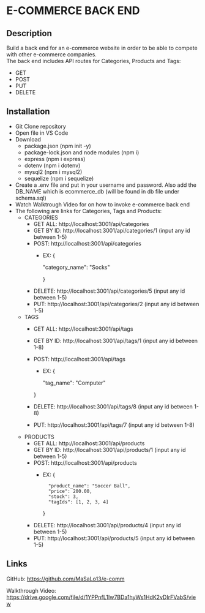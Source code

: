 # E-COMMERCE BACK END

## Description
Build a back end for an e-commerce website in order to be able to compete with other e-commerce companies.  
The back end includes API routes for Categories, Products and Tags: 
- GET 
- POST 
- PUT 
- DELETE 

## Installation 
- Git Clone repository 
- Open file in VS Code 
- Download 
    - package.json (npm init -y)
    - package-lock.json and node modules (npm i)
    - express (npm i express)
    - dotenv (npm i dotenv)
    - mysql2 (npm i mysql2)
    - sequelize (npm i sequelize)
- Create a .env file and put in your username and password. Also add the DB_NAME which is ecommerce_db (will be found in db file under schema.sql)
- Watch Walktrough Video for on how to invoke e-commerce back end
- The following are links for Categories, Tags and Products: 
    - CATEGORIES 
        - GET ALL: http://localhost:3001/api/categories
        - GET BY ID: http://localhost:3001/api/categories/1 (input any id between 1-5)
        - POST: http://localhost:3001/api/categories 
            - EX:
                {

                "category_name": "Socks"

                }
        - DELETE: http://localhost:3001/api/categories/5 (input any id between 1-5) 
        - PUT: http://localhost:3001/api/categories/2 (input any id between 1-5)
    - TAGS
        - GET ALL: http://localhost:3001/api/tags
        - GET BY ID: http://localhost:3001/api/tags/1 (input any id between 1-8)
        - POST: http://localhost:3001/api/tags 
            - EX: 
                {

                "tag_name": "Computer"

            }
        - DELETE: http://localhost:3001/api/tags/8 (input any id between 1-8)
        - PUT: http://localhost:3001/api/tags/7 (input any id between 1-8)
    - PRODUCTS
        - GET ALL: http://localhost:3001/api/products
        - GET BY ID: http://localhost:3001/api/products/1 (input any id between 1-5)
        - POST: http://localhost:3001/api/products 
            - EX: 
                 {

                    "product_name": "Soccer Ball",
                    "price": 200.00,
                    "stock": 3,
                    "tagIds": [1, 2, 3, 4]

                }
        - DELETE: http://localhost:3001/api/products/4 (input any id between 1-5)
        - PUT: http://localhost:3001/api/products/5 (input any id between 1-5)

## Links 
GitHub: https://github.com/MaSaLo13/e-comm

Walkthrough Video: https://drive.google.com/file/d/1YPPnfL1Iw7BDa1hyWs1HdK2vDIrFVabS/view
